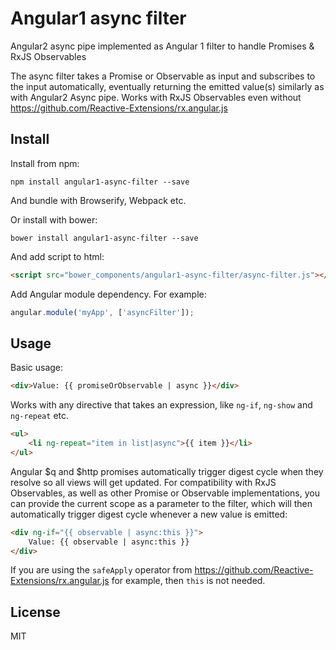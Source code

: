 # Angular1 async filter

Angular2 async pipe implemented as Angular 1 filter to handle Promises & RxJS Observables

The async filter takes a Promise or Observable as input and subscribes to the input automatically, eventually returning the emitted value(s) similarly as with Angular2 Async pipe.
Works with RxJS Observables even without https://github.com/Reactive-Extensions/rx.angular.js

## Install

Install from npm:

```
npm install angular1-async-filter --save
```

And bundle with Browserify, Webpack etc.


Or install with bower:

```
bower install angular1-async-filter --save
```

And add script to html:

```html
<script src="bower_components/angular1-async-filter/async-filter.js"></script>
```

Add Angular module dependency. For example:

```js
angular.module('myApp', ['asyncFilter']);
```

## Usage

Basic usage:

```html
<div>Value: {{ promiseOrObservable | async }}</div>
```

Works with any directive that takes an expression, like `ng-if`, `ng-show` and `ng-repeat` etc.

```html
<ul>
    <li ng-repeat="item in list|async">{{ item }}</li>
</ul>
```

Angular $q and $http promises automatically trigger digest cycle when they resolve so all views will get updated.
For compatibility with RxJS Observables, as well as other Promise or Observable implementations, you can provide the current scope as a parameter to the filter, which will then automatically trigger digest cycle whenever a new value is emitted:

```html
<div ng-if="{{ observable | async:this }}">
    Value: {{ observable | async:this }}
</div>
```

If you are using the `safeApply` operator from https://github.com/Reactive-Extensions/rx.angular.js for example, then `this` is not needed.

## License

MIT
